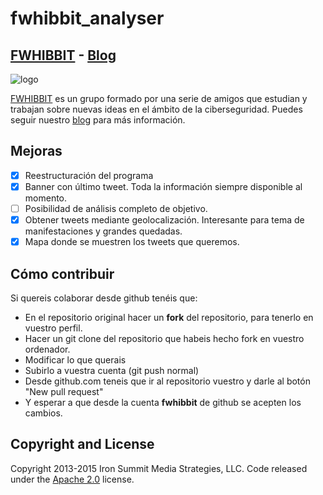 # fwhibbit_analyser

## [FWHIBBIT](http://fwhibbit.github.io/) - [Blog](http://fwhibbit.blogspot.com.es/)

![logo](/img/logo/avatar_escalado.jpg)

[FWHIBBIT](http://fwhibbit.github.io/) es un grupo formado por una serie de amigos que estudian y trabajan sobre nuevas ideas en el ámbito de la ciberseguridad. Puedes seguir nuestro [blog](http://fwhibbit.blogspot.com.es/) para más información.

## Mejoras
- [x] Reestructuración del programa
- [x] Banner con último tweet. Toda la información siempre disponible al momento.
- [ ] Posibilidad de análisis completo de objetivo.
- [x] Obtener tweets mediante geolocalización. Interesante para tema de manifestaciones y grandes quedadas.
- [x] Mapa donde se muestren los tweets que queremos.

## Cómo contribuir

Si quereis colaborar desde github tenéis que:

  - En el repositorio original hacer un **fork** del repositorio, para tenerlo en vuestro perfil.
  - Hacer un git clone del repositorio que habeis hecho fork en vuestro ordenador.
  - Modificar lo que querais
  - Subirlo a vuestra cuenta (git push normal)
  - Desde github.com teneis que ir al repositorio vuestro y darle al botón "New pull request"
  - Y esperar a que desde la cuenta **fwhibbit** de github se acepten los cambios.

## Copyright and License

Copyright 2013-2015 Iron Summit Media Strategies, LLC. Code released under the [Apache 2.0](https://github.com/IronSummitMedia/startbootstrap-creative/blob/gh-pages/LICENSE) license.
